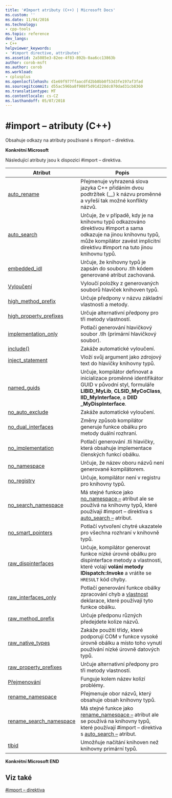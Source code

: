 ```yaml
---
title: '#Import atributy (C++) | Microsoft Docs'
ms.custom: ''
ms.date: 11/04/2016
ms.technology:
- cpp-tools
ms.topic: reference
dev_langs:
- C++
helpviewer_keywords:
- '#import directive, attributes'
ms.assetid: 2a5085e3-82ee-4f83-892b-0aa6cc13863b
author: corob-msft
ms.author: corob
ms.workload:
- cplusplus
ms.openlocfilehash: d1e69f977ffaacdfd2bb8bb0f53d3fe197af3fad
ms.sourcegitcommit: d55ac596ba8f908f5d91d228dc070dad31cb8360
ms.translationtype: MT
ms.contentlocale: cs-CZ
ms.lasthandoff: 05/07/2018
---
```

# <a name="import-attributes-c"></a>#import – atributy (C++)
Obsahuje odkazy na atributy používané s #import – direktiva.  
  
 **Konkrétní Microsoft**  
  
 Následující atributy jsou k dispozici #import – direktiva.  
  
|Atribut|Popis|  
|---------------|-----------------|  
|[auto_rename](../preprocessor/auto-rename.md)|Přejmenuje vyhrazená slova jazyka C++ přidáním dvou podtržítek (__) k názvu proměnné a vyřeší tak možné konflikty názvů.|  
|[auto_search](../preprocessor/auto-search.md)|Určuje, že v případě, kdy je na knihovnu typů odkazováno direktivou #import a sama odkazuje na jinou knihovnu typů, může kompilátor zavést implicitní direktivu #import na tuto jinou knihovnu typů.|  
|[embedded_idl](../preprocessor/embedded-idl.md)|Určuje, že knihovny typů je zapsán do souboru .tlh kódem generované atribut zachovaná.|  
|[Vyloučení](../preprocessor/exclude-hash-import.md)|Vyloučí položky z generovaných souborů hlaviček knihoven typů.|  
|[high_method_prefix](../preprocessor/high-method-prefix.md)|Určuje předpony v názvu základní vlastnosti a metody.|  
|[high_property_prefixes](../preprocessor/high-property-prefixes.md)|Určuje alternativní předpony pro tři metody vlastností.|  
|[implementation_only](../preprocessor/implementation-only.md)|Potlačí generování hlavičkový soubor .tlh (primární hlavičkový soubor).|  
|[include()](../preprocessor/include-parens.md)|Zakáže automatické vyloučení.|  
|[inject_statement](../preprocessor/inject-statement.md)|Vloží svůj argument jako zdrojový text do hlavičky knihovny typů.|  
|[named_guids](../preprocessor/named-guids.md)|Určuje, kompilátor definovat a inicializace proměnné identifikátor GUID v původní styl, formuláře **LIBID_MyLib**, **CLSID_MyCoClass**, **IID_MyInterface**, a **DIID _MyDispInterface**.|  
|[no_auto_exclude](../preprocessor/no-auto-exclude.md)|Zakáže automatické vyloučení.|  
|[no_dual_interfaces](../preprocessor/no-dual-interfaces.md)|Změny způsob kompilátor generuje funkce obálku pro metody duální rozhraní.|  
|[no_implementation](../preprocessor/no-implementation.md)|Potlačí generování .tli hlavičky, která obsahuje implementace členských funkcí obálku.|  
|[no_namespace](../preprocessor/no-namespace.md)|Určuje, že název oboru názvů není generované kompilátorem.|  
|[no_registry](../preprocessor/no-registry.md)|Určuje, kompilátor není v registru pro knihovny typů.|  
|[no_search_namespace](../preprocessor/no-search-namespace.md)|Má stejné funkce jako [no_namespace –](../preprocessor/no-namespace.md) atribut ale se používá na knihovny typů, které používají #import – direktiva s [auto_search –](../preprocessor/auto-search.md) atribut.|  
|[no_smart_pointers](../preprocessor/no-smart-pointers.md)|Potlačí vytvoření chytré ukazatele pro všechna rozhraní v knihovně typů.|  
|[raw_dispinterfaces](../preprocessor/raw-dispinterfaces.md)|Určuje, kompilátor generovat funkce nízké úrovně obálku pro dispinterface metody a vlastnosti, které volají **volání metody IDispatch::Invoke** a vrátíte se `HRESULT` kód chyby.|  
|[raw_interfaces_only](../preprocessor/raw-interfaces-only.md)|Potlačí generování funkce obálky zpracování chyb a [vlastnost](../cpp/property-cpp.md) deklarace, které používají tyto funkce obálku.|  
|[raw_method_prefix](../preprocessor/raw-method-prefix.md)|Určuje předponu různých předejdete kolize názvů.|  
|[raw_native_types](../preprocessor/raw-native-types.md)|Zakáže použití třídy, které podporují COM v funkce vysoké úrovně obálku a místo toho vynutí používání nízké úrovně datových typů.|  
|[raw_property_prefixes](../preprocessor/raw-property-prefixes.md)|Určuje alternativní předpony pro tři metody vlastností.|  
|[Přejmenování](../preprocessor/rename-hash-import.md)|Funguje kolem název kolizí problémy.|  
|[rename_namespace](../preprocessor/rename-namespace.md)|Přejmenuje obor názvů, který obsahuje obsah knihovny typů.|  
|[rename_search_namespace](../preprocessor/rename-search-namespace.md)|Má stejné funkce jako [rename_namespace –](../preprocessor/rename-namespace.md) atribut ale se používá na knihovny typů, které používají #import – direktiva s [auto_search –](../preprocessor/auto-search.md) atribut.|  
|[tlbid](../preprocessor/tlbid.md)|Umožňuje načítání knihoven než knihovny primární typů.|  
  
 **Konkrétní Microsoft END**  
  
## <a name="see-also"></a>Viz také  
 [#import – direktiva](../preprocessor/hash-import-directive-cpp.md)